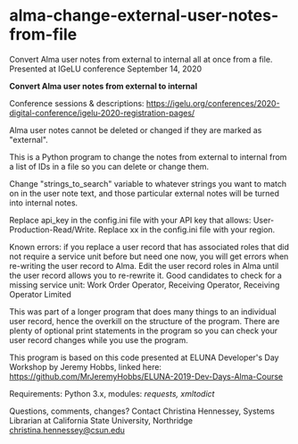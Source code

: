 # alma-change-external-user-notes-from-file
Convert Alma user notes from external to internal all at once from a file. Presented at IGeLU conference September 14, 2020

<b>Convert Alma user notes from external to internal</b>

Conference sessions & descriptions: https://igelu.org/conferences/2020-digital-conference/igelu-2020-registration-pages/

Alma user notes cannot be deleted or changed if they are marked as "external". 

This is a Python program to change the notes from external to internal from a list of IDs in a file so you can delete or change them. 

Change "strings_to_search" variable to whatever strings you want to match on in the user note text,
and those particular external notes will be turned into internal notes.

Replace api_key in the config.ini file with your API key that allows: User-Production-Read/Write.
Replace xx in the config.ini file with your region.

Known errors: if you replace a user record that has associated roles that did not require 
a service unit before but need one now, you will get errors when re-writing the user record to Alma.
Edit the user record roles in Alma until the user record allows you to re-rewrite it. 
Good candidates to check for a missing service unit: 
Work Order Operator, Receiving Operator, Receiving Operator Limited

This was part of a longer program that does many things to an individual user record, hence the overkill on the
structure of the program. There are plenty of optional print statements in the program so you can check your
user record changes while you use the program.

This program is based on this code presented at ELUNA Developer's Day Workshop by Jeremy Hobbs,
linked here: https://github.com/MrJeremyHobbs/ELUNA-2019-Dev-Days-Alma-Course 

Requirements: Python 3.x, modules: <i>requests, xmltodict</i>

Questions, comments, changes?
Contact Christina Hennessey, Systems Librarian at California State University, Northridge
christina.hennessey@csun.edu


